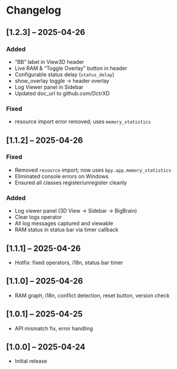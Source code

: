 # Changelog

## [1.2.3] – 2025-04-26
### Added
- “BB” label in View3D header  
- Live RAM & “Toggle Overlay” button in header  
- Configurable status delay (`status_delay`)  
- show_overlay toggle → header overlay  
- Log Viewer panel in Sidebar  
- Updated doc_url to github.com/DctrXD  

### Fixed
- resource import error removed; uses `memory_statistics`

## [1.1.2] – 2025-04-26
### Fixed
- Removed `resource` import; now uses `bpy.app.memory_statistics`
- Eliminated console errors on Windows
- Ensured all classes register/unregister cleanly

### Added
- Log viewer panel (3D View → Sidebar → BigBrain)
- Clear logs operator
- All log messages captured and viewable
- RAM status in status bar via timer callback

## [1.1.1] – 2025-04-26
- Hotfix: fixed operators, i18n, status bar timer

## [1.1.0] – 2025-04-26
- RAM graph, i18n, conflict detection, reset button, version check

## [1.0.1] – 2025-04-25
- API mismatch fix, error handling

## [1.0.0] – 2025-04-24
- Initial release
